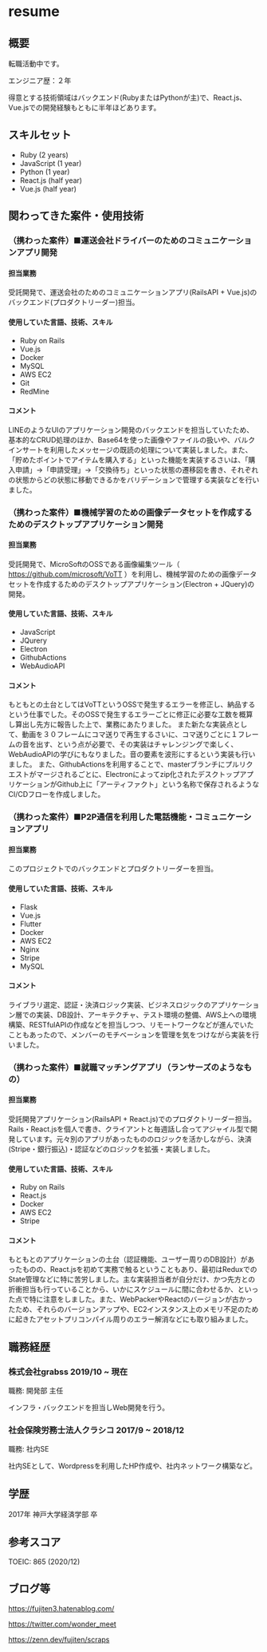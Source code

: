 # resume

## 概要

転職活動中です。

エンジニア歴：２年

得意とする技術領域はバックエンド(RubyまたはPythonが主)で、React.js、Vue.jsでの開発経験もともに半年ほどあります。

## スキルセット

- Ruby (2 years)
- JavaScript (1 year)
- Python (1 year)
- React.js (half year)
- Vue.js (half year)

## 関わってきた案件・使用技術

### （携わった案件）■運送会社ドライバーのためのコミュニケーションアプリ開発

#### 担当業務

受託開発で、運送会社のためのコミュニケーションアプリ(RailsAPI + Vue.js)のバックエンド(プロダクトリーダー)担当。

#### 使用していた言語、技術、スキル

- Ruby on Rails
- Vue.js
- Docker
- MySQL
- AWS EC2
- Git
- RedMine

#### コメント

LINEのようなUIのアプリケーション開発のバックエンドを担当していたため、基本的なCRUD処理のほか、Base64を使った画像やファイルの扱いや、バルクインサートを利用したメッセージの既読の処理について実装しました。また、「貯めたポイントでアイテムを購入する」といった機能を実装するさいは、「購入申請」→「申請受理」→「交換待ち」といった状態の遷移図を書き、それぞれの状態からどの状態に移動できるかをバリデーションで管理する実装などを行いました。

### （携わった案件）■機械学習のための画像データセットを作成するためのデスクトップアプリケーション開発

#### 担当業務

受託開発で、MicroSoftのOSSである画像編集ツール（ https://github.com/microsoft/VoTT ）を利用し、機械学習のための画像データセットを作成するためのデスクトップアプリケーション(Electron + JQuery)の開発。

#### 使用していた言語、技術、スキル

- JavaScript
- JQurery
- Electron
- GithubActions
- WebAudioAPI

#### コメント

もともとの土台としてはVoTTというOSSで発生するエラーを修正し、納品するという仕事でした。そのOSSで発生するエラーごとに修正に必要な工数を概算し算出し先方に報告した上で、業務にあたりました。
また新たな実装点として、動画を３０フレームにコマ送りで再生するさいに、コマ送りごとに１フレームの音を出す、という点が必要で、その実装はチャレンジングで楽しく、WebAudioAPIの学びにもなりました。音の要素を波形にするという実装も行いました。
また、GithubActionsを利用することで、masterブランチにプルリクエストがマージされるごとに、Electronによってzip化されたデスクトップアプリケーションがGithub上に「アーティファクト」という名称で保存されるようなCI/CDフローを作成しました。

### （携わった案件）■P2P通信を利用した電話機能・コミュニケーションアプリ

#### 担当業務

このプロジェクトでのバックエンドとプロダクトリーダーを担当。

#### 使用していた言語、技術、スキル

- Flask
- Vue.js
- Flutter
- Docker
- AWS EC2
- Nginx
- Stripe
- MySQL

#### コメント

ライブラリ選定、認証・決済ロジック実装、ビジネスロジックのアプリケーション層での実装、DB設計、アーキテクチャ、テスト環境の整備、AWS上への環境構築、RESTfulAPIの作成などを担当しつつ、リモートワークなどが進んでいたこともあったので、メンバーのモチベーションを管理を気をつけながら実装を行いました。

### （携わった案件）■就職マッチングアプリ（ランサーズのようなもの）

#### 担当業務

受託開発アプリケーション(RailsAPI + React.js)でのプロダクトリーダー担当。Rails・React.jsを個人で書き、クライアントと毎週話し合ってアジャイル型で開発しています。元々別のアプリがあったもののロジックを活かしながら、決済(Stripe・銀行振込)・認証などのロジックを拡張・実装しました。

#### 使用していた言語、技術、スキル

- Ruby on Rails
- React.js
- Docker
- AWS EC2
- Stripe

#### コメント

もともとのアプリケーションの土台（認証機能、ユーザー周りのDB設計）があったものの、React.jsを初めて実務で触るということもあり、最初はReduxでのState管理などに特に苦労しました。主な実装担当者が自分だけ、かつ先方との折衝担当も行っていることから、いかにスケジュールに間に合わせるか、といった点で特に注意をしました。また、WebPackerやReactのバージョンが古かったため、それらのバージョンアップや、EC2インスタンス上のメモリ不足のために起きたアセットプリコンパイル周りのエラー解消などにも取り組みました。

## 職務経歴

### 株式会社grabss 2019/10 ~ 現在

職務: 開発部 主任

インフラ・バックエンドを担当しWeb開発を行う。

### 社会保険労務士法人クラシコ 2017/9 ~ 2018/12

職務: 社内SE

社内SEとして、Wordpressを利用したHP作成や、社内ネットワーク構築など。

## 学歴

2017年 神戸大学経済学部 卒 

## 参考スコア

TOEIC: 865 (2020/12)

## ブログ等

https://fujiten3.hatenablog.com/

https://twitter.com/wonder_meet

https://zenn.dev/fujiten/scraps
